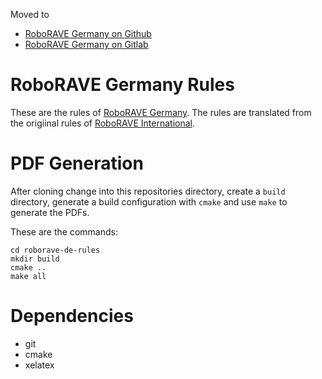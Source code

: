 Moved to
- [RoboRAVE Germany on Github](https://github.com/roborave-de/roborave-de-rules)
- [RoboRAVE Germany on Gitlab](https://gitlab.com/roborave-de/roborave-de-rules)

# RoboRAVE Germany Rules

These are the rules of [RoboRAVE Germany](https://roborave.de). The rules are
translated from the origiinal rules of
[RoboRAVE International](https://www.roboraveinternational.org).


# PDF Generation

After cloning change into this repositories directory, create a `build`
directory, generate a build configuration with `cmake` and use `make` to
generate the PDFs.

These are the commands:

```
cd roborave-de-rules
mkdir build
cmake ..
make all
```

# Dependencies

- git
- cmake
- xelatex

